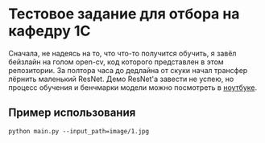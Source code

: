 # Тестовое задание для отбора на кафедру 1С

Сначала, не надеясь на то, что что-то получится обучить, я завёл бейзлайн на голом open-cv, код которого
представлен в этом репозитории. За полтора часа до дедлайна от скуки начал трансфер лёрнить маленький ResNet.
Демо ResNet'а завести не успею, но процесс обучения и бенчмарки модели можно посмотреть в [ноутбуке](https://colab.research.google.com/drive/1-nXQWD_4uewYs9JlOonwjbhcNRzi6ITd?usp=sharing).

## Пример использования

`python main.py --input_path=image/1.jpg`

